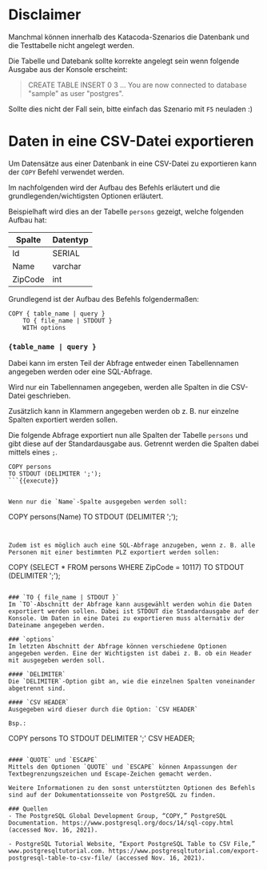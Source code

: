 # Disclaimer
Manchmal können innerhalb des Katacoda-Szenarios die Datenbank und die Testtabelle nicht angelegt werden.

Die Tabelle und Datebank sollte korrekte angelegt sein wenn folgende Ausgabe aus der Konsole erscheint: 
> CREATE TABLE
> INSERT 0 3
> ...
> You are now connected to database "sample" as user "postgres".

Sollte dies nicht der Fall sein, bitte einfach das Szenario mit `F5` neuladen :)

# Daten in eine CSV-Datei exportieren
Um Datensätze aus einer Datenbank in eine CSV-Datei zu exportieren kann der `COPY` Befehl verwendet werden.

Im nachfolgenden wird der Aufbau des Befehls erläutert und die grundlegenden/wichtigsten Optionen erläutert.

Beispielhaft wird dies an der Tabelle `persons` gezeigt, welche folgenden Aufbau hat:

| Spalte  | Datentyp |
| ------- | -------- |
| Id      | SERIAL   |
| Name    | varchar  |
| ZipCode | int      |

Grundlegend ist der Aufbau des Befehls folgendermaßen:

```
COPY { table_name | query }
    TO { file_name | STDOUT }
    WITH options
```

### `{table_name | query }`
Dabei kann im ersten Teil der Abfrage entweder einen Tabellennamen angegeben werden oder eine SQL-Abfrage.

Wird nur ein Tabellennamen angegeben, werden alle Spalten in die CSV-Datei geschrieben.

Zusätzlich kann in Klammern angegeben werden ob z. B. nur einzelne Spalten exportiert werden sollen.

Die folgende Abfrage exportiert nun alle Spalten der Tabelle `persons` und gibt diese auf der Standardausgabe aus. Getrennt werden die Spalten dabei mittels eines `;`.

```
COPY persons
TO STDOUT (DELIMITER ';');
```{{execute}}


Wenn nur die `Name`-Spalte ausgegeben werden soll:

```
COPY persons(Name)
TO STDOUT (DELIMITER ';');
```{{execute}}


Zudem ist es möglich auch eine SQL-Abfrage anzugeben, wenn z. B. alle Personen mit einer bestimmten PLZ exportiert werden sollen:

```
COPY (SELECT * FROM persons WHERE ZipCode = 10117)
TO STDOUT (DELIMITER ';');
```{{execute}}

### `TO { file_name | STDOUT }`
Im `TO`-Abschnitt der Abfrage kann ausgewählt werden wohin die Daten exportiert werden sollen. Dabei ist STDOUT die Standardausgabe auf der Konsole. Um Daten in eine Datei zu exportieren muss alternativ der Dateiname angegeben werden.

### `options`
Im letzten Abschnitt der Abfrage können verschiedene Optionen angegeben werden. Eine der Wichtigsten ist dabei z. B. ob ein Header mit ausgegeben werden soll.

#### `DELIMITER`
Die `DELIMITER`-Option gibt an, wie die einzelnen Spalten voneinander abgetrennt sind.

#### `CSV HEADER`
Ausgegeben wird dieser durch die Option: `CSV HEADER`

Bsp.:
```
COPY persons
TO STDOUT DELIMITER ';' CSV HEADER;
```{{execute}}

#### `QUOTE` und `ESCAPE`
Mittels den Optionen `QUOTE` und `ESCAPE` können Anpassungen der Textbegrenzungszeichen und Escape-Zeichen gemacht werden.

Weitere Informationen zu den sonst unterstützten Optionen des Befehls sind auf der Dokumentationsseite von PostgreSQL zu finden.

### Quellen
- The PostgreSQL Global Development Group, “COPY,” PostgreSQL Documentation. https://www.postgresql.org/docs/14/sql-copy.html (accessed Nov. 16, 2021).

- PostgreSQL Tutorial Website, “Export PostgreSQL Table to CSV File,” www.postgresqltutorial.com. https://www.postgresqltutorial.com/export-postgresql-table-to-csv-file/ (accessed Nov. 16, 2021).

